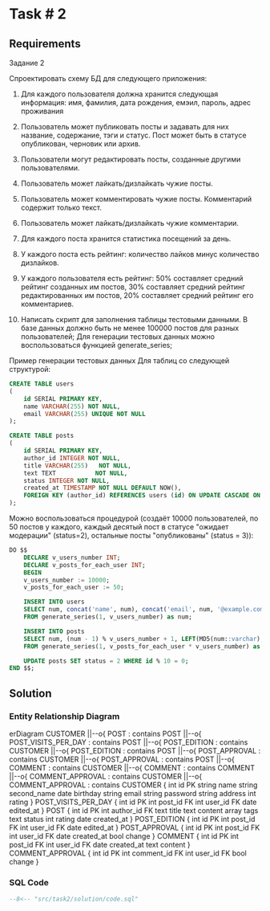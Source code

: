 # Task # 2
## Requirements
Задание 2

Спроектировать схему БД для следующего приложения:

1. Для каждого пользователя должна хранится следующая информация: имя, фамилия, дата рождения, емэил, пароль, адрес проживания

2. Пользователь может публиковать посты и задавать для них название, содержание, тэги и статус. Пост может быть в статусе опубликован, черновик или архив.
3. Пользователи могут редактировать посты, созданные другими пользователями.
4. Пользователь может лайкать/дизлайкать чужие посты.
5. Пользователь может комментировать чужие посты. Комментарий содержит только текст.
6. Пользователь может лайкать/дизлайкать чужие комментарии.
7. Для каждого поста хранится статистика посещений за день.
8. У каждого поста есть рейтинг: количество лайков минус количество дизлайков.
9. У каждого пользователя есть рейтинг: 50% составляет средний рейтинг созданных им постов, 30% составляет средний рейтинг редактированных им постов, 20% составляет средний рейтинг его комментариев.
10. Написать скрипт для заполнения таблицы тестовыми данными. В базе данных должно быть не менее 100000 постов для разных пользователей; Для генерации тестовых данных можно воспользоваться функцией generate_series;

Пример генерации тестовых данных
Для таблиц со следующей структурой:

```sql
CREATE TABLE users
(
    id SERIAL PRIMARY KEY,
    name VARCHAR(255) NOT NULL,
    email VARCHAR(255) UNIQUE NOT NULL
);

CREATE TABLE posts
(
    id SERIAL PRIMARY KEY,
    author_id INTEGER NOT NULL,
    title VARCHAR(255)   NOT NULL,
    text TEXT           NOT NULL,
    status INTEGER NOT NULL,
    created_at TIMESTAMP NOT NULL DEFAULT NOW(),
    FOREIGN KEY (author_id) REFERENCES users (id) ON UPDATE CASCADE ON DELETE RESTRICT
);
```


Можно воспользоваться процедурой (создаёт 10000 пользователей, по 50 постов у каждого, каждый десятый пост в статусе "ожидает модерации" (status=2), остальные посты "опубликованы" (status = 3)):

```sql
DO $$
    DECLARE v_users_number INT;
    DECLARE v_posts_for_each_user INT;
    BEGIN
    v_users_number := 10000;
    v_posts_for_each_user := 50;

    INSERT INTO users 
    SELECT num, concat('name', num), concat('email', num, '@example.com')
    FROM generate_series(1, v_users_number) as num;

    INSERT INTO posts
    SELECT num, (num - 1) % v_users_number + 1, LEFT(MD5(num::varchar), 10), MD5(num::varchar), 3, NOW()
    FROM generate_series(1, v_posts_for_each_user * v_users_number) as num;

    UPDATE posts SET status = 2 WHERE id % 10 = 0;
END $$;
```

## Solution

### Entity Relationship Diagram

<!DOCTYPE html>
<html lang="en">
<head>
  <meta charset="utf-8">
</head>
<body>
  <div class="mermaid">
erDiagram
    CUSTOMER ||--o{ POST : contains
    POST ||--o{ POST_VISITS_PER_DAY : contains
    POST ||--o{ POST_EDITION : contains
    CUSTOMER ||--o{ POST_EDITION : contains
    POST ||--o{ POST_APPROVAL : contains
    CUSTOMER ||--o{ POST_APPROVAL : contains
    POST ||--o{ COMMENT : contains
    CUSTOMER ||--o{ COMMENT : contains
    COMMENT ||--o{ COMMENT_APPROVAL : contains
    CUSTOMER ||--o{ COMMENT_APPROVAL : contains
    CUSTOMER {
        int id PK
        string name
        string second_name
        date birthday
        string email
        string password
        string address
        int rating
    }
    POST_VISITS_PER_DAY {
        int id PK
        int post_id FK
        int user_id FK
        date edited_at
    }
    POST {
        int id PK
        int author_id FK
        text title
        text content
        array tags
        text status
        int rating
        date created_at
    }
    POST_EDITION {
        int id PK
        int post_id FK
        int user_id FK
        date edited_at
    }
    POST_APPROVAL {
        int id PK
        int post_id FK
        int user_id FK
        date created_at
        bool change
    }
    COMMENT {
        int id PK
        int post_id FK
        int user_id FK
        date created_at
        text content
    }
    COMMENT_APPROVAL {
        int id PK
        int comment_id FK
        int user_id FK
        bool change
    }


  </div>
 <script src="/trainings-anovoselov-postgersql/shared/mermaid.min.js"></script>
 <script>mermaid.initialize({startOnLoad:true});
</script>
</body>
</html>

### SQL Code

```sql
--8<-- "src/task2/solution/code.sql"
```
